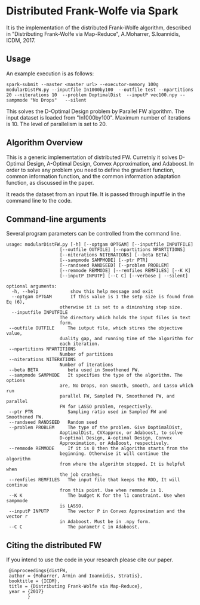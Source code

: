  Distributed Frank-Wolfe via Spark
===========================

It is the implementation of the distributed Frank-Wolfe algorithm, described in "Distributing Frank-Wolfe via Map-Reduce", A.Moharrer, S.Ioannidis, ICDM, 2017. 

Usage
-----
An example execution is as follows:

	spark-submit --master <master url> --executor-memory 100g modularDistFW.py --inputfile In1000by100  --outfile test --npartitions 20 --niterations 10  --problem DoptimalDist  --inputP vec100.npy --sampmode "No Drops"   --silent

This solves the D-Optimal Design problem by Parallel FW algorithm. The input dataset is loaded from "In1000by100". Maximum number of iterations is 10. The level of parallelism is set to 20.
 

Algorithm  Overview
------------------


This is a generic implementation of distributed FW. Curretnly it solves D-Optimal Design, A-Optimal Design, Convex Approximation, and Adaboost. In order to solve any problem you need to define the gradient function, common information function, and the common information adaptation function, as discussed in the paper. 

It reads the dataset from an input file. It is passed through inputfile in the command line to the code. 



Command-line arguments
----------------------
Several program parameters can be controlled from the command line.

    usage: modularDistFW.py [-h] [--optgam OPTGAM] [--inputfile INPUTFILE]
                        [--outfile OUTFILE] [--npartitions NPARTITIONS]
                        [--niterations NITERATIONS] [--beta BETA]
                        [--sampmode SAMPMODE] [--ptr PTR]
                        [--randseed RANDSEED] [--problem PROBLEM]
                        [--remmode REMMODE] [--remfiles REMFILES] [--K K]
                        [--inputP INPUTP] [--C C] [--verbose | --silent]

    optional arguments:
      -h, --help            show this help message and exit
      --optgam OPTGAM       If this value is 1 the setp size is found from Eq (6),
                        otherwise it is set to a diminshing step size.
      --inputfile INPUTFILE
                        The directory which holds the input files in text
                        form.
     --outfile OUTFILE     The iutput file, which stires the objective value,
                        duality gap, and running time of the algorithm for
                        each iteration.
     --npartitions NPARTITIONS
                        Number of partitions
     --niterations NITERATIONS
                        Number of iterations
     --beta BETA           beta used in Smoothened FW.
     --sampmode SAMPMODE   It specifies the type of the algorithm. The options
                        are, No Drops, non smooth, smooth, and Lasso which run
                        parallel FW, Sampled FW, Smoothened FW, and parallel
                        FW for LASSO problem, respectively.
     --ptr PTR             Sampling ratio used in Sampled FW and Smoothened FW.
     --randseed RANDSEED   Random seed
     --problem PROBLEM     The type of the problem. Give DoptimalDist,
                        AoptimalDist, CVXapprox, or Adaboost, to solve
                        D-optimal Design, A-optimal Design, Convex
                        Approximation, or AdaBoost, respectively.
     --remmode REMMODE     If it is 0 then the algorithm starts from the
                        beginning. Otherwise it will continue the algorithm
                        from where the algorihtm stopped. It is helpful when
                        the job crashes.
     --remfiles REMFILES   The input file that keeps the RDD, It will continue
                        from this point. Use when remmode is 1.
     --K K                 The budget K for the l1 constraint. Use when sampmode
                        is LASSO.
     --inputP INPUTP       The vector P in Convex Approximation and the vector r
                        in Adaboost. Must be in .npy form.
     --C C                 The parametr C in Adaboost.
Citing the distributed FW
--------------------------
If you intend to use the code in your research please cite our paper.

     @inproceedings{distFW,
     author = {Moharrer, Armin and Ioannidis, Stratis},
     booktitle = {ICDM},
     title = {Distributing Frank-Wolfe via Map-Reduce},
     year = {2017}
            }
